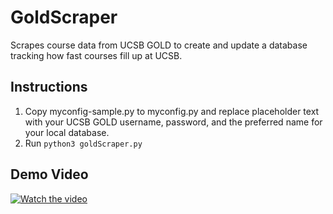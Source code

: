 # GoldScraper
Scrapes course data from UCSB GOLD to create and update a database tracking how fast courses fill up at UCSB.


## Instructions

1. Copy myconfig-sample.py to myconfig.py and replace placeholder text with your UCSB GOLD username, password, and the preferred name for your local database.
2. Run `python3 goldScraper.py`


## Demo Video


[![Watch the video](https://user-images.githubusercontent.com/48531579/112248932-11c09380-8c14-11eb-9a6c-e0879a123ee9.png)](https://user-images.githubusercontent.com/48531579/112248179-c3f75b80-8c12-11eb-8815-0fb95f9a355c.mp4)



